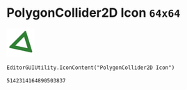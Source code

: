 # PolygonCollider2D Icon `64x64`
<img src="/img/PolygonCollider2D%20Icon.png" width=64 height=64>

``` CSharp
EditorGUIUtility.IconContent("PolygonCollider2D Icon")
```
```
5142314164890503837
```
